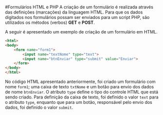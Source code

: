 #Formulários HTML e PHP
A criação de um formulário é realizada através das definições (marcações) da linguagem HTML. Para que os dados digitados nos formulários possam ser enviados para um script PHP, são utilizados os métodos (verbos) **GET** e **POST**. 

A seguir é apresentado um exemplo de criação de um formulário em HTML. 
```html
<html>
<body>
    <form name="form1">
        <input name="textNome" type="text">
        <input name="btnEnviar" type="submit" value="Enviar">
    </form>
</body>
</html>
```

No código HTML apresentado anteriormente, foi criado um formulário com nome `form1`; uma caixa de texto `txtNome` e um botão para envio dos dados de nome `btnEnviar`. O atributo `type`  define o tipo do controle HTML que está sendo criado. Para definição da caixa de texto, foi definido o valor `text` para o atributo `type`, enquanto que para um botão, responsável pelo envio dos dados, foi definido o valor `submit`.